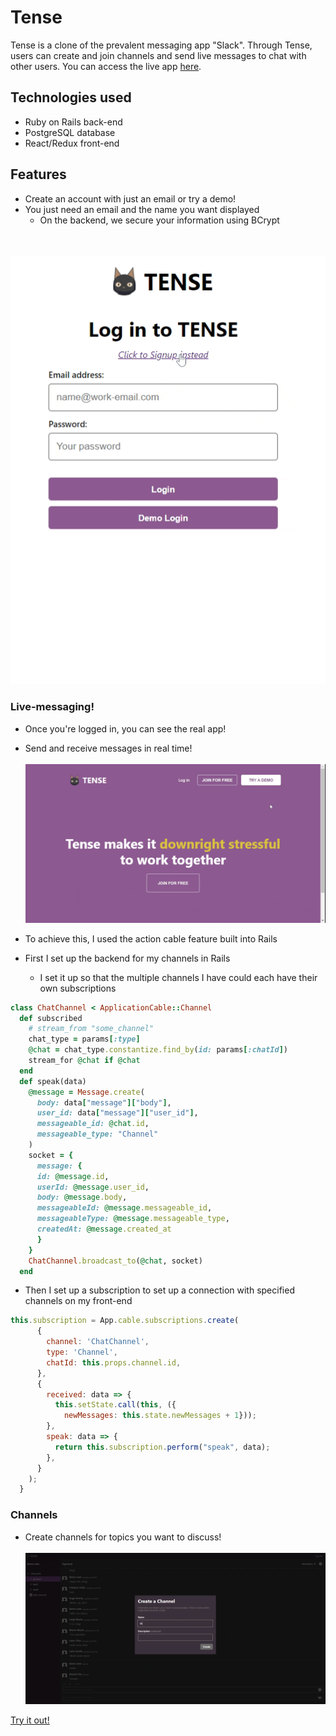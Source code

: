 # Tense

Tense is a clone of the prevalent messaging app "Slack". Through Tense, users can create and join channels and send live messages to chat with other users. You can access the live app [here](https://tense-app.herokuapp.com/#/).
## Technologies used
- Ruby on Rails back-end
- PostgreSQL database
- React/Redux front-end

## Features

- Create an account with just an email or try a demo!
- You just need an email and the name you want displayed
  - On the backend, we secure your information using BCrypt

<br></br>
![session-form](/app/assets/images/readme/account.gif)

### Live-messaging!
- Once you're logged in, you can see the real app!
- Send and receive messages in real time!
<br></br>
![messaging](/app/assets/images/readme/messaging.gif)

- To achieve this, I used the action cable feature built into Rails
- First I set up the backend for my channels in Rails
  - I set it up so that the multiple channels I have could each have their own subscriptions
 
``` Ruby
class ChatChannel < ApplicationCable::Channel
  def subscribed
    # stream_from "some_channel"
    chat_type = params[:type]
    @chat = chat_type.constantize.find_by(id: params[:chatId])
    stream_for @chat if @chat
  end
  def speak(data)
    @message = Message.create(
      body: data["message"]["body"],
      user_id: data["message"]["user_id"],
      messageable_id: @chat.id,
      messageable_type: "Channel"
    )
    socket = { 
      message: {
      id: @message.id,
      userId: @message.user_id,
      body: @message.body,
      messageableId: @message.messageable_id,
      messageableType: @message.messageable_type,
      createdAt: @message.created_at
      }
    }
    ChatChannel.broadcast_to(@chat, socket)
  end

```
- Then I set up a subscription to set up a connection with specified channels on my front-end

``` Javascript
this.subscription = App.cable.subscriptions.create(
      { 
        channel: 'ChatChannel',
        type: 'Channel',
        chatId: this.props.channel.id,
      },
      {
        received: data => {
          this.setState.call(this, ({
            newMessages: this.state.newMessages + 1}));
        },
        speak: data => {
          return this.subscription.perform("speak", data);
        },
      }
    );
  }

```

### Channels
- Create channels for topics you want to discuss!
<br></br>
![messaging](/app/assets/images/readme/channel_creation.gif)


[Try it out!](https://tense-app.herokuapp.com/#/)
